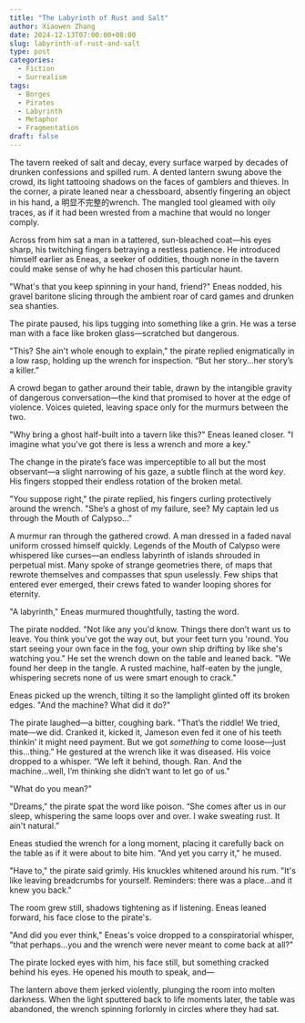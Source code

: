 ```yaml
---
title: "The Labyrinth of Rust and Salt"
author: Xiaowen Zhang
date: 2024-12-13T07:00:00+08:00
slug: labyrinth-of-rust-and-salt
type: post
categories:
  - Fiction
  - Surrealism
tags:
  - Borges
  - Pirates
  - Labyrinth
  - Metaphor
  - Fragmentation
draft: false
---
```


The tavern reeked of salt and decay, every surface warped by decades of drunken confessions and spilled rum. A dented lantern swung above the crowd, its light tattooing shadows on the faces of gamblers and thieves. In the corner, a pirate leaned near a chessboard, absently fingering an object in his hand, a 明显不完整的wrench. The mangled tool gleamed with oily traces, as if it had been wrested from a machine that would no longer comply. 

Across from him sat a man in a tattered, sun-bleached coat—his eyes sharp, his twitching fingers betraying a restless patience. He introduced himself earlier as Eneas, a seeker of oddities, though none in the tavern could make sense of why he had chosen this particular haunt. 

"What's that you keep spinning in your hand, friend?" Eneas nodded, his gravel baritone slicing through the ambient roar of card games and drunken sea shanties. 

The pirate paused, his lips tugging into something like a grin. He was a terse man with a face like broken glass—scratched but dangerous.  

"This? She ain't whole enough to explain," the pirate replied enigmatically in a low rasp, holding up the wrench for inspection. “But her story...her story’s a killer.”

A crowd began to gather around their table, drawn by the intangible gravity of dangerous conversation—the kind that promised to hover at the edge of violence. Voices quieted, leaving space only for the murmurs between the two.

"Why bring a ghost half-built into a tavern like this?" Eneas leaned closer. "I imagine what you've got there is less a wrench and more a key." 

The change in the pirate’s face was imperceptible to all but the most observant—a slight narrowing of his gaze, a subtle flinch at the word *key*. His fingers stopped their endless rotation of the broken metal. 

"You suppose right," the pirate replied, his fingers curling protectively around the wrench. "She’s a ghost of my failure, see? My captain led us through the Mouth of Calypso..." 

A murmur ran through the gathered crowd. A man dressed in a faded naval uniform crossed himself quickly. Legends of the Mouth of Calypso were whispered like curses—an endless labyrinth of islands shrouded in perpetual mist. Many spoke of strange geometries there, of maps that rewrote themselves and compasses that spun uselessly. Few ships that entered ever emerged, their crews fated to wander looping shores for eternity. 

"A labyrinth," Eneas murmured thoughtfully, tasting the word. 

The pirate nodded. "Not like any you'd know. Things there don’t want us to leave. You think you've got the way out, but your feet turn you 'round. You start seeing your own face in the fog, your own ship drifting by like she's watching you." He set the wrench down on the table and leaned back. "We found her deep in the tangle. A rusted machine, half-eaten by the jungle, whispering secrets none of us were smart enough to crack." 

Eneas picked up the wrench, tilting it so the lamplight glinted off its broken edges. "And the machine? What did it do?"  

The pirate laughed—a bitter, coughing bark. "That’s the riddle! We tried, mate—we did. Cranked it, kicked it, Jameson even fed it one of his teeth thinkin’ it might need payment. But we got *something* to come loose—just this...thing.” He gestured at the wrench like it was diseased. His voice dropped to a whisper. “We left it behind, though. Ran. And the machine...well, I’m thinking she didn’t want to let go of us." 

"What do you mean?" 

"Dreams," the pirate spat the word like poison. “She comes after us in our sleep, whispering the same loops over and over. I wake sweating rust. It ain't natural.”

Eneas studied the wrench for a long moment, placing it carefully back on the table as if it were about to bite him. "And yet you carry it," he mused. 

"Have to," the pirate said grimly. His knuckles whitened around his rum. "It's like leaving breadcrumbs for yourself. Reminders: there was a place...and it knew you back."

The room grew still, shadows tightening as if listening. Eneas leaned forward, his face close to the pirate's. 

"And did you ever think," Eneas's voice dropped to a conspiratorial whisper, "that perhaps...you and the wrench were never meant to come back at all?"

The pirate locked eyes with him, his face still, but something cracked behind his eyes. He opened his mouth to speak, and—

The lantern above them jerked violently, plunging the room into molten darkness. When the light sputtered back to life moments later, the table was abandoned, the wrench spinning forlornly in circles where they had sat. 